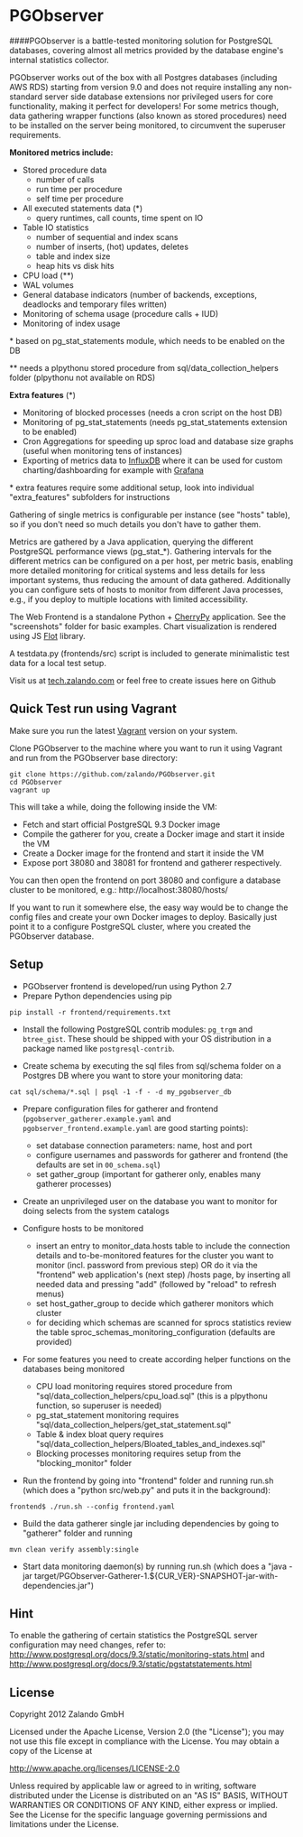 PGObserver
==========

####PGObserver is a battle-tested monitoring solution for PostgreSQL databases, covering almost all metrics provided by the database engine's internal statistics collector.

PGObserver works out of the box with all Postgres databases (including AWS RDS) starting from version 9.0 and does not require installing any non-standard server side database extensions nor privileged users for core functionality, making it perfect for developers!
For some metrics though, data gathering wrapper functions (also known as stored procedures) need to be installed on the server being monitored, to circumvent the superuser requirements.

**Monitored metrics include:**

* Stored procedure data
    - number of calls
    - run time per procedure
    - self time per procedure
* All executed statements data (*)
    - query runtimes, call counts, time spent on IO
* Table IO statistics
    - number of sequential and index scans
    - number of inserts, (hot) updates, deletes
    - table and index size
    - heap hits vs disk hits
* CPU load (**)
* WAL volumes
* General database indicators (number of backends, exceptions, deadlocks and temporary files written)
* Monitoring of schema usage (procedure calls + IUD)
* Monitoring of index usage

\* based on pg_stat_statements module, which needs to be enabled on the DB

\*\* needs a plpythonu stored procedure from sql/data_collection_helpers folder (plpythonu not available on RDS)


**Extra features** (*)

* Monitoring of blocked processes (needs a cron script on the host DB)
* Monitoring of pg_stat_statements (needs pg_stat_statements extension to be enabled)
* Cron Aggregations for speeding up sproc load and database size graphs (useful when monitoring tens of instances)
* Exporting of metrics data to [InfluxDB](https://influxdb.com/) where it can be used for custom charting/dashboarding for example with [Grafana](http://grafana.org/)

\* extra features require some additional setup, look into individual "extra_features" subfolders for instructions

Gathering of single metrics is configurable per instance (see "hosts" table), so if you don't need so much details you don't have to gather them.

Metrics are gathered by a Java application, querying the different PostgreSQL performance views (pg_stat_*).
Gathering intervals for the different metrics can be configured on a per host, per metric basis, enabling more detailed monitoring for critical systems and less details for less important systems, thus reducing the amount of data gathered. Additionally you can configure sets of hosts to monitor from different Java processes, e.g., if you deploy to multiple locations with limited accessibility.

The Web Frontend is a standalone Python + [CherryPy](http://www.cherrypy.org/) application. See the "screenshots" folder for basic examples. Chart visualization is rendered using JS [Flot](http://www.flotcharts.org/) library.

A testdata.py (frontends/src) script is included to generate minimalistic test data for a local test setup.

Visit us at [tech.zalando.com](https://tech.zalando.com/) or feel free to create issues here on Github

Quick Test run using Vagrant
---------------------

Make sure you run the latest [Vagrant](https://www.vagrantup.com/) version on your system.

Clone PGObserver to the machine where you want to run it using Vagrant and run from the PGObserver base directory:


    git clone https://github.com/zalando/PGObserver.git
    cd PGObserver
    vagrant up


This will take a while, doing the following inside the VM:
 * Fetch and start official PostgreSQL 9.3 Docker image
 * Compile the gatherer for you, create a Docker image and start it inside the VM
 * Create a Docker image for the frontend and start it inside the VM
 * Expose port 38080 and 38081 for frontend and gatherer respectively.

You can then open the frontend on port 38080 and configure a database cluster to be monitored, e.g.: http://localhost:38080/hosts/

If you want to run it somewhere else, the easy way would be to change the config files and create your own Docker images to deploy. Basically just point it to a configure PostgreSQL cluster, where you created the PGObserver database.

Setup
-----
 * PGObserver frontend is developed/run using Python 2.7
 * Prepare Python dependencies using pip

```
pip install -r frontend/requirements.txt
```

 * Install the following PostgreSQL contrib modules: `pg_trgm` and `btree_gist`.  These should be shipped with your OS distribution in a package named like `postgresql-contrib`.

 * Create schema by executing the sql files from sql/schema folder on a Postgres DB where you want to store your monitoring data:

```
cat sql/schema/*.sql | psql -1 -f - -d my_pgobserver_db
```

 * Prepare configuration files for gatherer and frontend (`pgobserver_gatherer.example.yaml` and `pgobserver_frontend.example.yaml` are good starting points):
    - set database connection parameters: name, host and port
    - configure usernames and passwords for gatherer and frontend (the defaults are set in `00_schema.sql`)
    - set gather_group (important for gatherer only, enables many gatherer processes)

 * Create an unprivileged user on the database you want to monitor for doing selects from the system catalogs

 * Configure hosts to be monitored
    - insert an entry to monitor_data.hosts table to include the connection details and to-be-monitored features for the cluster you want to monitor (incl. password from previous step)
    OR do it via the "frontend" web application's (next step) /hosts page, by inserting all needed data and pressing "add" (followed by "reload" to refresh menus)
    - set host_gather_group to decide which gatherer monitors which cluster
    - for deciding which schemas are scanned for sprocs statistics review the table sproc_schemas_monitoring_configuration (defaults are provided)

 * For some features you need to create according helper functions on the databases being monitored
    - CPU load monitoring requires stored procedure from "sql/data_collection_helpers/cpu_load.sql" (this is a plpythonu function, so superuser is needed)
    - pg_stat_statement monitoring requires "sql/data_collection_helpers/get_stat_statement.sql"
    - Table & index bloat query requires "sql/data_collection_helpers/Bloated_tables_and_indexes.sql"
    - Blocking processes monitoring requires setup from the "blocking_monitor" folder

 * Run the frontend by going into "frontend" folder and running run.sh (which does a "python src/web.py" and puts it in the background):

```
frontend$ ./run.sh --config frontend.yaml
```

 * Build the data gatherer single jar including dependencies by going to "gatherer" folder and running

```
mvn clean verify assembly:single
```

 * Start data monitoring daemon(s) by running run.sh (which does a "java -jar target/PGObserver-Gatherer-1.${CUR_VER}-SNAPSHOT-jar-with-dependencies.jar")

Hint
----

To enable the gathering of certain statistics the PostgreSQL server configuration may need changes, refer to: http://www.postgresql.org/docs/9.3/static/monitoring-stats.html and http://www.postgresql.org/docs/9.3/static/pgstatstatements.html


License
-------

Copyright 2012 Zalando GmbH

Licensed under the Apache License, Version 2.0 (the "License");
you may not use this file except in compliance with the License.
You may obtain a copy of the License at

   http://www.apache.org/licenses/LICENSE-2.0

Unless required by applicable law or agreed to in writing, software
distributed under the License is distributed on an "AS IS" BASIS,
WITHOUT WARRANTIES OR CONDITIONS OF ANY KIND, either express or implied.
See the License for the specific language governing permissions and
limitations under the License.
